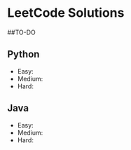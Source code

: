 # LeetCode Solutions
##TO-DO

## Python
- Easy: 
- Medium: 
- Hard: 

## Java
- Easy: 
- Medium: 
- Hard: 
